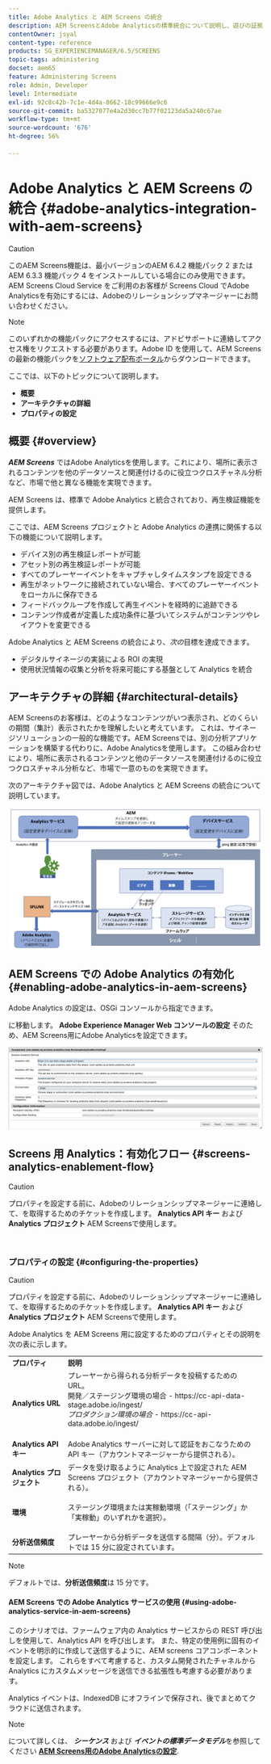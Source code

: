 ```yaml
---
title: Adobe Analytics と AEM Screens の統合
description: AEM ScreensとAdobe Analyticsの標準統合について説明し、遊びの証拠を提供します。
contentOwner: jsyal
content-type: reference
products: SG_EXPERIENCEMANAGER/6.5/SCREENS
topic-tags: administering
docset: aem65
feature: Administering Screens
role: Admin, Developer
level: Intermediate
exl-id: 92c8c42b-7c1e-4d4a-8662-18c99666e9c6
source-git-commit: ba5327077e4a2d30cc7b77f02123da5a240c67ae
workflow-type: tm+mt
source-wordcount: '676'
ht-degree: 56%

---
```


# Adobe Analytics と AEM Screens の統合 {#adobe-analytics-integration-with-aem-screens}

>[!CAUTION]
>
>このAEM Screens機能は、最小バージョンのAEM 6.4.2 機能パック 2 またはAEM 6.3.3 機能パック 4 をインストールしている場合にのみ使用できます。 AEM Screens Cloud Service をご利用のお客様が Screens Cloud でAdobe Analyticsを有効にするには、Adobeのリレーションシップマネージャーにお問い合わせください。

>[!NOTE]
>
>このいずれかの機能パックにアクセスするには、アドビサポートに連絡してアクセス権をリクエストする必要があります。Adobe ID を使用して、AEM Screens の最新の機能パックを[ソフトウェア配布ポータル](https://experience.adobe.com/#/downloads/content/software-distribution/en/aem.html)からダウンロードできます。

ここでは、以下のトピックについて説明します。

* **概要**
* **アーキテクチャの詳細**
* **プロパティの設定**

## 概要 {#overview}

***AEM Screens*** ではAdobe Analyticsを使用します。これにより、場所に表示されるコンテンツを他のデータソースと関連付けるのに役立つクロスチャネル分析など、市場で他と異なる機能を実現できます。

AEM Screens は、標準で Adobe Analytics と統合されており、再生検証機能を提供します。

ここでは、AEM Screens プロジェクトと Adobe Analytics の連携に関係する以下の機能について説明します。

* デバイス別の再生検証レポートが可能
* アセット別の再生検証レポートが可能
* すべてのプレーヤーイベントをキャプチャしタイムスタンプを設定できる
* 再生がネットワークに接続されていない場合、すべてのプレーヤーイベントをローカルに保存できる
* フィードバックループを作成して再生イベントを経時的に追跡できる
* コンテンツ作成者が定義した成功条件に基づいてシステムがコンテンツやレイアウトを変更できる

Adobe Analytics と AEM Screens の統合により、*次の*&#x200B;目標を達成できます。

* デジタルサイネージの実装による ROI の実現
* 使用状況情報の収集と分析を将来可能にする基盤として Analytics を統合

## アーキテクチャの詳細 {#architectural-details}

AEM Screensのお客様は、どのようなコンテンツがいつ表示され、どのくらいの期間（集計）表示されたかを理解したいと考えています。 これは、サイネージソリューションの一般的な機能です。AEM Screensでは、別の分析アプリケーションを構築する代わりに、Adobe Analyticsを使用します。 この組み合わせにより、場所に表示されるコンテンツと他のデータソースを関連付けるのに役立つクロスチャネル分析など、市場で一意のものを実現できます。

次のアーキテクチャ図では、Adobe Analytics と AEM Screens の統合について説明しています。

![screen_shot_2018-09-12at85611am](assets/screen_shot_2018-09-12at85611am.png)

## AEM Screens での Adobe Analytics の有効化 {#enabling-adobe-analytics-in-aem-screens}

Adobe Analytics の設定は、OSGi コンソールから指定できます。

に移動します。 **Adobe Experience Manager Web コンソールの設定** そのため、AEM Screens用にAdobe Analyticsを設定できます。

![screen_shot_2018-09-04at25550pm](assets/screen_shot_2018-09-04at25550pm.png)

## Screens 用 Analytics：有効化フロー {#screens-analytics-enablement-flow}

>[!CAUTION]
>
>プロパティを設定する前に、Adobeのリレーションシップマネージャーに連絡して、を取得するためのチケットを作成します。 **Analytics API キー** および **Analytics プロジェクト** AEM Screensで使用します。

![]()

### プロパティの設定 {#configuring-the-properties}

>[!CAUTION]
>
>プロパティを設定する前に、Adobeのリレーションシップマネージャーに連絡して、を取得するためのチケットを作成します。 **Analytics API キー** および **Analytics プロジェクト** AEM Screensで使用します。

Adobe Analytics を AEM Screens 用に設定するためのプロパティとその説明を次の表に示します。

<table>
 <tbody>
  <tr>
   <td><strong>プロパティ</strong></td>
   <td><strong>説明</strong></td>
  </tr>
  <tr>
   <td><strong>Analytics URL</strong></td>
   <td>プレーヤーから得られる分析データを投稿するための URL。<br>
   開発／ステージング環境の場合</em> - https://cc-api-data-stage.adobe.io/ingest/<br /> <em>プロダクション環境の場合</em> - https://cc-api-data.adobe.io/ingest/<br /> <br /></td>
  </tr>
  <tr>
   <td><strong>Analytics API キー</strong></td>
   <td>Adobe Analytics サーバーに対して認証をおこなうための API キー（アカウントマネージャーから提供される）。</td>
  </tr>
  <tr>
   <td><strong>Analytics プロジェクト</strong></td>
   <td>データを受け取るように Analytics 上で設定された AEM Screens プロジェクト（アカウントマネージャーから提供される）。</td>
  </tr>
  <tr>
   <td><strong>環境</strong></td>
   <td><p>ステージング環境または実稼動環境（「ステージング」か「実稼動」のいずれかを選択）。</p></td>
  </tr>
  <tr>
   <td><strong>分析送信頻度</strong></td>
   <td>プレーヤーから分析データを送信する間隔（分）。デフォルトでは 15 分に設定されています。</td>
  </tr>
 </tbody>
</table>

>[!NOTE]
>
>デフォルトでは、**分析送信頻度**&#x200B;は 15 分です。

#### AEM Screens での Adobe Analytics サービスの使用 {#using-adobe-analytics-service-in-aem-screens}

このシナリオでは、ファームウェア内の Analytics サービスからの REST 呼び出しを使用して、Analytics API を呼び出します。 また、特定の使用例に固有のイベントを明示的に作成して送信するように、AEM screens コアコンポーネントを設定します。 これらをすべて考慮すると、カスタム開発されたチャネルから Analytics にカスタムメッセージを送信できる拡張性も考慮する必要があります。

Analytics イベントは、IndexedDB にオフラインで保存され、後でまとめてクラウドに送信されます。

>[!NOTE]
>
>について詳しくは、 ***シーケンス*** および ***イベントの標準データモデル***&#x200B;を参照してください **[AEM Screens用のAdobe Analyticsの設定](configuring-adobe-analytics-aem-screens.md)**.
